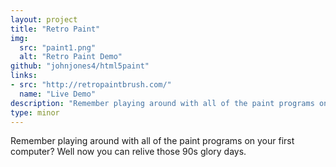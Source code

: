 ```yaml
---
layout: project
title: "Retro Paint"
img:
  src: "paint1.png"
  alt: "Retro Paint Demo"
github: "johnjones4/html5paint"
links:
- src: "http://retropaintbrush.com/"
  name: "Live Demo"
description: "Remember playing around with all of the paint programs on your first computer?"
type: minor
---
```


Remember playing around with all of the paint programs on your first computer? Well now you can relive those 90s glory days.